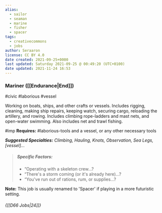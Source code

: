 ```yaml
---
alias:
  - sailor
  - seaman
  - marine
  - fisher
  - spacer
tags:
  - creativecommons
  - jobs
author: Seraaron
license: CC BY 4.0
date created: 2021-09-25+0000
last updated: Saturday 2021-09-25 @ 00:49:20 (UTC+0100)
date updated: 2021-11-24 16:53
---
```


### Mariner ([[Endurance|End]])

#civic #laborious #vessel

Working on boats, ships, and other crafts or vessels. Includes rigging, cleaning, making ship repairs, keeping watch, securing cargo, reloading the artillery, and rowing. Includes climbing rope-ladders and mast nets, and open-water swimming. Also includes net and trawl fishing.

#imp **Requires:** #laborious-tools and a vessel, or any other necessary tools

_**Suggested Specialties:** Climbing, Hauling, Knots, Observation, Sea Legs, [vessel]..._

> ##### Specific Factors:
>
> - “Operating with a skeleton crew...?
> - “There's a storm coming (or it's already here)...?
> - “You've run out of rations, rum, or supplies...?

**Note:** This job is usually renamed to 'Spacer' if playing in a more futuristic setting.

###### {[[D66 Jobs|24]]}

